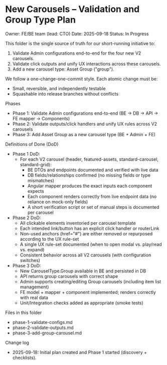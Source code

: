 # New Carousels – Validation and Group Type Plan

Owner: FE/BE team (lead: CTO)
Date: 2025-09-18
Status: In Progress

This folder is the single source of truth for our short-running initiative to:
1) Validate Admin configurations end-to-end for the four new V2 carousels.
2) Validate click outputs and unify UX interactions across these carousels.
3) Add a new carousel type: Asset Group ("group").

We follow a one-change-one-commit style. Each atomic change must be:
- Small, reversible, and independently testable
- Squashable into release branches without conflicts

Phases
- Phase 1: Validate Admin configurations end-to-end (BE → DB → API → FE mapper → Components)
- Phase 2: Validate outputs/click handlers and unify UX rules across V2 carousels
- Phase 3: Add Asset Group as a new carousel type (BE + Admin + FE)

Definitions of Done (DoD)
- Phase 1 DoD:
  - For each V2 carousel (header, featured-assets, standard-carousel, standard-grid):
    - BE DTOs and endpoints documented and verified with live data
    - DB fields/relationships confirmed (no missing fields or type mismatches)
    - Angular mapper produces the exact inputs each component expects
    - Each component renders correctly from live endpoint data (no reliance on mock-only fields)
    - A short verification script or set of manual steps is documented per carousel
- Phase 2 DoD:
  - All clickable elements inventoried per carousel template
  - Each intended link/button has an explicit click handler or routerLink
  - Non-used anchors (href="#") are either removed or repurposed according to the UX rule-set
  - A single UX rule-set documented (when to open modal vs. play/read vs. expand)
  - Consistent behavior across all V2 carousels (with configuration switches)
- Phase 3 DoD:
  - New CarouselType.Group available in BE and persisted in DB
  - API returns group carousels with correct shape
  - Admin supports creating/editing Group carousels (including item list management)
  - FE model + mapper + component implemented; renders correctly with real data
  - Unit/Integration checks added as appropriate (smoke tests)

Files in this folder
- phase-1-validate-configs.md
- phase-2-validate-outputs.md
- phase-3-add-group-carousel.md

Change log
- 2025-09-18: Initial plan created and Phase 1 started (discovery + checklists).
